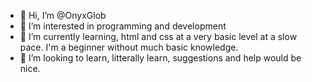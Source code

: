 - 👋 Hi, I’m @OnyxGlob
- 👀 I’m interested in programming and development
- 🌱 I’m currently learning, html and css at a very basic level at a slow pace. I'm a beginner without much basic knowledge.
- 💞️ I’m looking to learn, litterally learn, suggestions and help would be nice.

<!---
OnyxGlob/OnyxGlob is a ✨ special ✨ repository because its `README.md` (this file) appears on your GitHub profile.
You can click the Preview link to take a look at your changes.
--->
